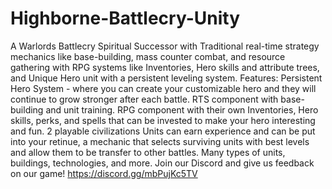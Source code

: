 # Highborne-Battlecry-Unity
A Warlords Battlecry Spiritual Successor with Traditional real-time strategy mechanics like base-building, mass counter combat, and resource gathering with RPG systems like Inventories, Hero skills and attribute trees, and Unique Hero unit with a persistent leveling system.  Features:  Persistent Hero System - where you can create your customizable hero and they will continue to grow stronger after each battle. RTS component with base-building and unit training. RPG component with their own Inventories, Hero skills, perks, and spells that can be invested to make your hero interesting and fun. 2 playable civilizations Units can earn experience and can be put into your retinue, a mechanic that selects surviving units with best levels and allow them to be transfer to other battles. Many types of units, buildings, technologies, and more. Join our Discord and give us feedback on our game! https://discord.gg/mbPujKc5TV
